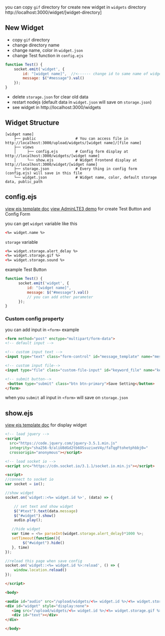 you can copy `gif` directory for create new widget in `widgets` directory 
http://localhost:3000/widget/[widget-directory]

## New Widget
- copy `gif` directory
- change directory name
- change name, color in `widget.json`
- change Test function in `config.ejs`
```javascript
function Test() {
    socket.emit('widget', {
        id: "[widget name]",  //<------ change id to same name of widget directory
        message: $("#message").val()
    });
}
```
- delete `storage.json`  for clear old data 
- restart nodejs (default data in `widget.json` will save on `storage.json`)
- see widget in http://localhost:3000/widgets

## Widget Structure
    [widget name]
        ├── public                  # You can access file in http://localhost:3000/upload/widgets/[widget name]/[file name]
        ├── views                      
        │     ├── config.ejs        # Config form display at http://localhost:3000/widgets/[widget name]
        │     └── show.ejs          # Widget Frontend display at http://localhost:3000/widget/[widget name]
        ├── storage.json            # Every thing in config form (config.ejs) will save in this file
        └── widget.json             # Widget name, color, default storage data, public_path

## config.ejs
[view ejs template doc](https://ejs.co/#docs)
[view AdminLTE3 demo](https://adminlte.io/themes/v3/pages/forms/general.html)
for create Test Button and Config Form

you can get `widget` variable like this
```html
<%= widget.name %>
```
`storage` variable
```html
<%= widget.storage.alert_delay %>
<%= widget.storage.gif %>
<%= widget.storage.sound %>
```
example Test Button
```javascript
function Test() {
      socket.emit('widget', {
          id: "[widget name]",
          message: $("#message").val()
          // you can add other parameter 
      });
}
```
### Custom config property 
you can add input in `<form>`
example
```html
<form method="post" enctype="multipart/form-data">
<!-- default input -->

<!-- custom input text -->
<input type="text" class="form-control" id="message_template" name="message_template" value="<%= widget.storage.message_template%>">

<!-- custom input file-->
<input type="file" class="custom-file-input" id="keyword_file" name="keyword_file">

<!-- submit button-->
 <button type="submit" class="btn btn-primary">Save Setting</button>
</form>
```
when you `submit` all input in `<form>` will save on `storage.json`

## show.ejs
[view ejs template doc](https://ejs.co/#docs)
for display widget
```html
<!-- load jquery -->
<script
  src="https://code.jquery.com/jquery-3.5.1.min.js"
  integrity="sha256-9/aliU8dGd2tb6OSsuzixeV4y/faTqgFtohetphbbj0="
  crossorigin="anonymous"></script>

<!-- load socket io -->
<script src="https://cdn.socket.io/3.1.1/socket.io.min.js"></script>

<script>
//connect to socket io
var socket = io();

//show widget
socket.on('widget::<%= widget.id %>', (data) => {

    // set text and show widget
    $("#text").text(data.message)
    $("#widget").show()
    audio.play();

   //hide widget
   var time = <%= parseInt(widget.storage.alert_delay)*1000 %>;
   setTimeout(function(){
        $("#widget").hide()
   }, time)
});

//reload this page when save config
socket.on('widget::<%= widget.id %>:reload', () => {
    window.location.reload()
});

</script>

<body>

<audio id="audio" src="/upload/widgets/<%= widget.id %>/<%= widget.storage.sound %>"></audio>
<div id="widget" style="display:none">
   <img src="/upload/widgets/<%= widget.id %>/<%= widget.storage.gif %>">
   <div id="text"></div>
</div>

</body>
```

